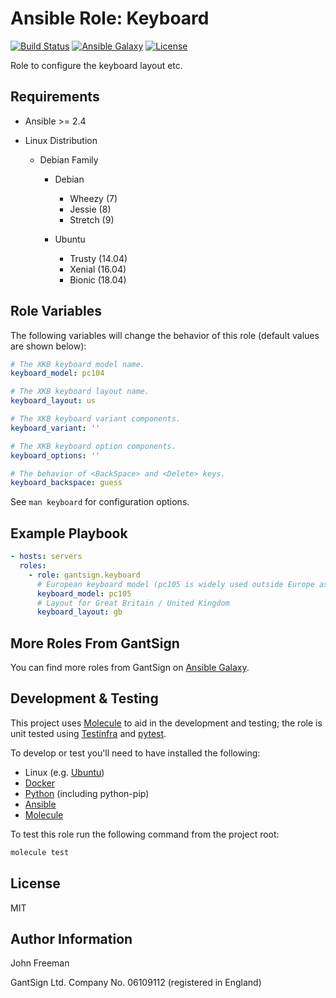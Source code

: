 Ansible Role: Keyboard
======================

[![Build Status](https://travis-ci.org/gantsign/ansible-role-keyboard.svg?branch=master)](https://travis-ci.org/gantsign/ansible-role-keyboard)
[![Ansible Galaxy](https://img.shields.io/badge/ansible--galaxy-gantsign.keyboard-blue.svg)](https://galaxy.ansible.com/gantsign/keyboard)
[![License](https://img.shields.io/badge/license-MIT-blue.svg)](https://raw.githubusercontent.com/gantsign/ansible-role-keyboard/master/LICENSE)

Role to configure the keyboard layout etc.

Requirements
------------

* Ansible >= 2.4

* Linux Distribution

    * Debian Family

        * Debian

            * Wheezy (7)
            * Jessie (8)
            * Stretch (9)

        * Ubuntu

            * Trusty (14.04)
            * Xenial (16.04)
            * Bionic (18.04)

Role Variables
--------------

The following variables will change the behavior of this role (default values
are shown below):

```yaml
# The XKB keyboard model name.
keyboard_model: pc104

# The XKB keyboard layout name.
keyboard_layout: us

# The XKB keyboard variant components.
keyboard_variant: ''

# The XKB keyboard option components.
keyboard_options: ''

# The behavior of <BackSpace> and <Delete> keys.
keyboard_backspace: guess
```

See `man keyboard` for configuration options.

Example Playbook
----------------

```yaml
- hosts: servers
  roles:
    - role: gantsign.keyboard
      # European keyboard model (pc105 is widely used outside Europe as well)
      keyboard_model: pc105
      # Layout for Great Britain / United Kingdom
      keyboard_layout: gb
```

More Roles From GantSign
------------------------

You can find more roles from GantSign on
[Ansible Galaxy](https://galaxy.ansible.com/gantsign).

Development & Testing
---------------------

This project uses [Molecule](http://molecule.readthedocs.io/) to aid in the
development and testing; the role is unit tested using
[Testinfra](http://testinfra.readthedocs.io/) and
[pytest](http://docs.pytest.org/).

To develop or test you'll need to have installed the following:

* Linux (e.g. [Ubuntu](http://www.ubuntu.com/))
* [Docker](https://www.docker.com/)
* [Python](https://www.python.org/) (including python-pip)
* [Ansible](https://www.ansible.com/)
* [Molecule](http://molecule.readthedocs.io/)

To test this role run the following command from the project root:

```bash
molecule test
```

License
-------

MIT

Author Information
------------------

John Freeman

GantSign Ltd.
Company No. 06109112 (registered in England)
